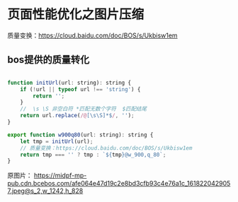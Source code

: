 # 页面性能优化之图片压缩

质量变换：https://cloud.baidu.com/doc/BOS/s/Ukbisw1em

## bos提供的质量转化

```js

function initUrl(url: string): string {
    if (!url || typeof url !== 'string') {
        return '';
    }
    //  \s \S 非空白符 *匹配无数个字符  $匹配结尾
    return url.replace(/@[\s\S]*$/, '');
}

export function w900q80(url: string): string {
    let tmp = initUrl(url);
    // 质量变换：https://cloud.baidu.com/doc/BOS/s/Ukbisw1em
    return tmp === '' ? tmp : `${tmp}@w_900,q_80`;
}
```

原图片：
https://midpf-mp-pub.cdn.bcebos.com/afe064e47d19c2e8bd3cfb93c4e76a1c_1618220429057.jpeg@s_2,w_1242,h_828

